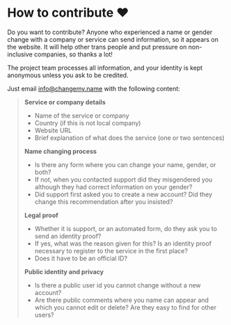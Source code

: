 # How to contribute ❤️

Do you want to contribute? Anyone who experienced a name or gender
change with a company or service can send information, so it appears
on the website. It will help other trans people and put pressure on
non-inclusive companies, so thanks a lot!

The project team processes all information, and your identity
is kept anonymous unless you ask to be credited.

Just email [info@changemy.name](mailto:info@changemy.name) with
the following content:

> **Service or company details**
> * Name of the service or company
> * Country (if this is not local company)
> * Website URL
> * Brief explanation of what does the service (one or two sentences)
>
> **Name changing process**
> 
> * Is there any form where you can change your name, gender, or both?
> * If not, when you contacted support did they misgendered you although
>they had correct information on your gender?
> * Did support first asked you to create a new account? Did they change
>this recommendation after you insisted?
>
> **Legal proof**
> * Whether it is support, or an automated form, do they ask you to send
>an identity proof?
> * If yes, what was the reason given for this? Is an identity proof
>necessary to register to the service in the first place?
> * Does it have to be an official ID?
>
> **Public identity and privacy**
> * Is there a public user id you cannot change without a new account?
> * Are there public comments where you name can appear and which you
>cannot edit or delete? Are they easy to find for other users? 